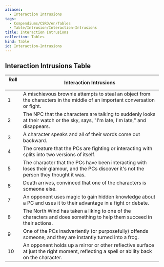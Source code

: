 ```yaml
---
aliases:
  - Interaction Intrusions
tags:
  - Compendiums/CSRD/en/Tables
  - Table/Intrusion/Interaction-Intrusions
title: Interaction Intrusions
collection: Tables
kind: Table
id: Interaction-Intrusions
---
```

## Interaction Intrusions Table  
| Roll &nbsp; &nbsp; | Interaction Intrusions                                                                                                                   |
| ------------------ | ---------------------------------------------------------------------------------------------------------------------------------------- |
| 1                  | A mischievous brownie attempts to steal an object from the characters in the middle of an important conversation or fight.               |
| 2                  | The NPC that the characters are talking to suddenly looks at their watch or the sky, says, "I'm late, I'm late," and disappears.         |
| 3                  | A character speaks and all of their words come out backward.                                                                             |
| 4                  | The creature that the PCs are fighting or interacting with splits into two versions of itself.                                           |
| 5                  | The character that the PCs have been interacting with loses their glamour, and the PCs discover it's not the person they thought it was. |
| 6                  | Death arrives, convinced that one of the characters is someone else.                                                                     |
| 7                  | An opponent uses magic to gain hidden knowledge about a PC and uses it to their advantage in a fight or debate.                          |
| 8                  | The North Wind has taken a liking to one of the characters and does something to help them succeed in their actions.                     |
| 9                  | One of the PCs inadvertently (or purposefully) offends someone, and they are instantly turned into a frog.                               |
| 10                 | An opponent holds up a mirror or other reflective surface at just the right moment, reflecting a spell or ability back on the character. |
